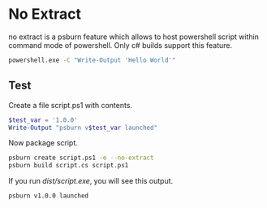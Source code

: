 # No Extract

no extract is a psburn feature which allows to host powershell script within command mode of powershell. Only c# builds support this feature.

```bash
powershell.exe -C "Write-Output 'Hello World'"
```

## Test

Create a file script.ps1 with contents.

```ps1
$test_var = '1.0.0'
Write-Output "psburn v$test_var launched"
```

Now package script.

```bash
psburn create script.ps1 -e --no-extract
psburn build script.cs script.ps1
```

If you run *dist/script.exe*, you will see this output.

```
psburn v1.0.0 launched
```
